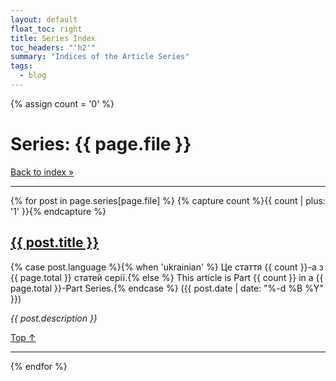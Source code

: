 ```yaml
---
layout: default
float_toc: right
title: Series Index
toc_headers: "'h2'"
summary: "Indices of the Article Series"
tags:
  - blog
---
```

{% assign count = '0' %}
<h1>Series: {{ page.file }}</h1>
<a class="subtitle" href="/series/">Back to index &raquo;</a>
<hr>

{% for post in page.series[page.file] %}
{% capture count %}{{ count | plus: '1' }}{% endcapture %}

<h2><a href="{{ post.url }}">{{ post.title }}</a></h2>

<p class="subtitle">{% case post.language %}{% when 'ukrainian'  %} Це стаття {{ count }}-а з {{ page.total }} статей серії.{% else %} This article is Part {{ count }} in a {{ page.total }}-Part Series.{% endcase %} ({{ post.date | date: "%-d %B %Y" }})</p>

<p><em>{{ post.description }} </em></p>

<a href="">Top &uarr;</a>
<hr class="thin">

{% endfor %}
